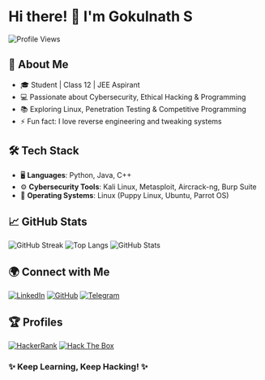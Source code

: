# Hi there! 👋 I'm Gokulnath S

![Profile Views](https://komarev.com/ghpvc/?username=your-username&color=blue)

## 🚀 About Me
- 🎓 Student | Class 12 | JEE Aspirant
- 💻 Passionate about Cybersecurity, Ethical Hacking & Programming
- 📚 Exploring Linux, Penetration Testing & Competitive Programming
- ⚡ Fun fact: I love reverse engineering and tweaking systems

## 🛠 Tech Stack
- 🖥 **Languages**: Python, Java, C++
- ⚙ **Cybersecurity Tools**: Kali Linux, Metasploit, Aircrack-ng, Burp Suite
- 🐧 **Operating Systems**: Linux (Puppy Linux, Ubuntu, Parrot OS)

## 📈 GitHub Stats
![GitHub Streak](https://streak-stats.demolab.com?user=your-username&theme=radical&hide_border=true)
![Top Langs](https://github-readme-stats.vercel.app/api/top-langs/?username=your-username&layout=compact&theme=radical&hide_border=true)
![GitHub Stats](https://github-readme-stats.vercel.app/api?username=your-username&show_icons=true&theme=radical&hide_border=true)

## 🌍 Connect with Me
[![LinkedIn](https://img.shields.io/badge/LinkedIn-blue?style=for-the-badge&logo=linkedin)](https://linkedin.com/in/your-profile)
[![GitHub](https://img.shields.io/badge/GitHub-black?style=for-the-badge&logo=github)](https://github.com/your-username)
[![Telegram](https://img.shields.io/badge/Telegram-blue?style=for-the-badge&logo=telegram)](https://t.me/your-telegram)

## 🏆 Profiles
[![HackerRank](https://img.shields.io/badge/HackerRank-2EC866?style=for-the-badge&logo=hackerrank&logoColor=white)](https://www.hackerrank.com/your-hackerrank)
[![Hack The Box](https://img.shields.io/badge/Hack%20The%20Box-9FEF00?style=for-the-badge&logo=hack-the-box&logoColor=white)](https://www.hackthebox.com/profile/your-htb-id)

### ✨ Keep Learning, Keep Hacking! ✨
